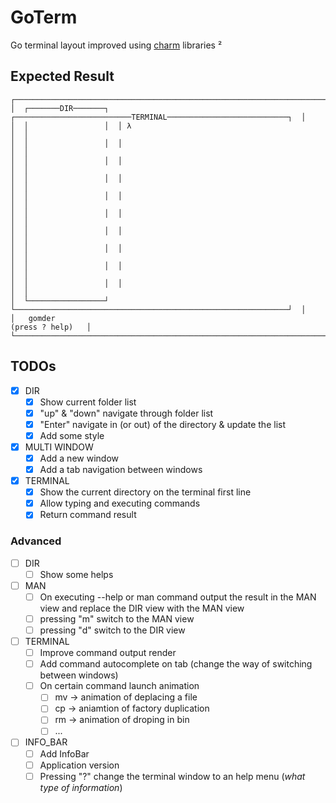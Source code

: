 # GoTerm

Go terminal layout improved using [charm](https://github.com/charmbracelet) libraries
²
## Expected Result

```
┌────────────────────────────────────────────────────────────────────────────────────────┐
│  ┌───────DIR───────┐  ┌──────────────────────────TERMINAL───────────────────────────┐  │
│  │                 │  │ λ                                                           │  │
│  │                 │  │                                                             │  │
│  │                 │  │                                                             │  │
│  │                 │  │                                                             │  │
│  │                 │  │                                                             │  │
│  │                 │  │                                                             │  │
│  │                 │  │                                                             │  │
│  │                 │  │                                                             │  │
│  │                 │  │                                                             │  │
│  │                 │  │                                                             │  │
│  └─────────────────┘  └─────────────────────────────────────────────────────────────┘  │
│   gomder                                                              (press ? help)   │
└────────────────────────────────────────────────────────────────────────────────────────┘
```

## TODOs

 - [x] DIR
   - [x] Show current folder list
   - [x] "up" & "down" navigate through folder list
   - [x] "Enter" navigate in (or out) of the directory & update the list
   - [x] Add some style
 - [x] MULTI WINDOW
   - [x] Add a new window
   - [x] Add a tab navigation between windows
 - [x] TERMINAL
   - [x] Show the current directory on the terminal first line
   - [x] Allow typing and executing commands
   - [x] Return command result

### Advanced

 - [ ] DIR
   - [ ] Show some helps
 - [ ] MAN
   - [ ] On executing --help or man command output the result in the MAN view and replace the DIR view with the MAN view
   - [ ] pressing "m" switch to the MAN view
   - [ ] pressing "d" switch to the DIR view
 - [ ] TERMINAL
   - [ ] Improve command output render
   - [ ] Add command autocomplete on tab (change the way of switching between windows)
   - [ ] On certain command launch animation
     - [ ] mv -> animation of deplacing a file
     - [ ] cp -> aniamtion of factory duplication
     - [ ] rm -> animation of droping in bin
     - [ ] ...
 - [ ] INFO_BAR
   - [ ] Add InfoBar
   - [ ] Application version
   - [ ] Pressing "?" change the terminal window to an help menu (_what type of information_)
